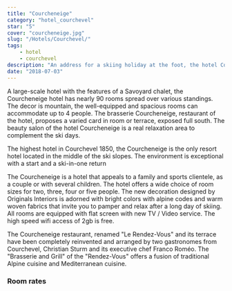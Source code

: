 ```yaml
---
title: "Courcheneige"
category: "hotel_courchevel"
star: "5"
cover: "courcheneige.jpg"
slug: "/Hotels/Courchevel/"
tags:
    - hotel
    - courchevel
description: "An address for a skiing holiday at the foot, the hotel Courcheneige is located at the foot of the slopes of one of the largest ski areas in the world: the Three Valleys. We are a stone's throw from the lively and trendy center of Courchevel 1850, "
date: "2018-07-03"
--- 
```

 
 
<!-- # Description of hotel Courcheneige: -->

A large-scale hotel with the features of a Savoyard chalet, the Courcheneige hotel has nearly 90 rooms spread over various standings. The decor is mountain, the well-equipped and spacious rooms can accommodate up to 4 people. The brasserie Courcheneige, restaurant of the hotel, proposes a varied card in room or terrace, exposed full south. The beauty salon of the hotel Courcheneige is a real relaxation area to complement the ski days.

The highest hotel in Courchevel 1850, the Courcheneige is the only resort hotel located in the middle of the ski slopes. The environment is exceptional with a start and a ski-in-one return

The Courcheneige is a hotel that appeals to a family and sports clientele, as a couple or with several children. The hotel offers a wide choice of room sizes for two, three, four or five people. The new decoration designed by Originals Interiors is adorned with bright colors with alpine codes and warm woven fabrics that invite you to pamper and relax after a long day of skiing. All rooms are equipped with flat screen with new TV / Video service. The high speed wifi access of 2gb is free.

The Courcheneige restaurant, renamed "Le Rendez-Vous" and its terrace have been completely reinvented and arranged by two gastronomes from Courchevel, Christian Sturm and its executive chef Franco Roméo. The "Brasserie and Grill" of the "Rendez-Vous" offers a fusion of traditional Alpine cuisine and Mediterranean cuisine.

### Room rates